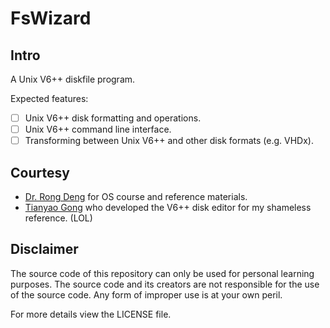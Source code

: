 # FsWizard

## Intro

A Unix V6++ diskfile program.

Expected features:

- [ ] Unix V6++ disk formatting and operations.
- [ ] Unix V6++ command line interface.
- [ ] Transforming between Unix V6++ and other disk formats (e.g. VHDx).

## Courtesy

- [Dr. Rong Deng](https://github.com/Deng-Rong) for OS course and reference materials.
- [Tianyao Gong](https://github.com/FlowerBlackG) who developed the V6++ disk editor for my shameless reference. (LOL)

## Disclaimer

The source code of this repository can only be used for personal learning purposes. The source code and its creators are not responsible for the use of the source code. Any form of improper use is at your own peril.

For more details view the LICENSE file.
